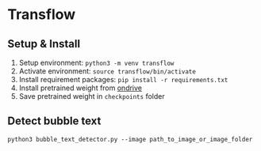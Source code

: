 # Transflow
## Setup & Install
1. Setup environment: `python3 -m venv transflow`
2. Activate environment: `source transflow/bin/activate`
3. Install requirement packages: `pip install -r requirements.txt`
4. Install pretrained weight from [ondrive](https://fptuniversity-my.sharepoint.com/:u:/g/personal/khanhdqhe171671_fpt_edu_vn/ERRKKv8UaGVFrF2ioYyVqvIBENXFlcacGjvN5DuvhCozog?e=O5YWjw)
5. Save pretrained weight in `checkpoints` folder

## Detect bubble text
`
python3 bubble_text_detector.py --image path_to_image_or_image_folder
`
